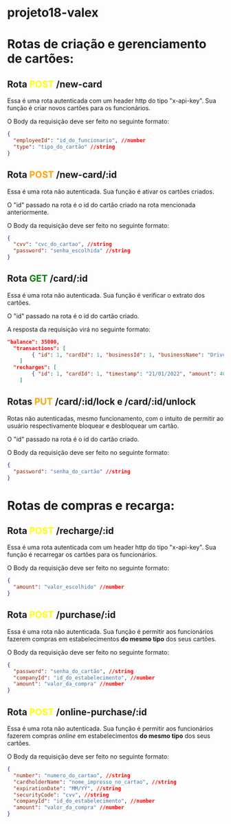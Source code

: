 # projeto18-valex

# Rotas de criação e gerenciamento de cartões:

## Rota <span style="color:yellow"> **POST** </span>/new-card

Essa é uma rota autenticada com um header http do tipo "x-api-key". Sua função é criar novos cartões para os funcionários.

O Body da requisição deve ser feito no seguinte formato:

```json
{
  "employeeId": "id_do_funcionario", //number
  "type": "tipo_do_cartão" //string
}
```

## Rota <span style="color:orange"> **POST** </span>/new-card/:id

Essa é uma rota não autenticada. Sua função é ativar os cartões criados.

O "id" passado na rota é o id do cartão criado na rota mencionada anteriormente.

O Body da requisição deve ser feito no seguinte formato:

```json
{
  "cvv": "cvc_do_cartao", //string
  "password": "senha_escolhida" //string
}
```

## Rota <span style="color:green"> **GET** </span>/card/:id

Essa é uma rota não autenticada. Sua função é verificar o extrato dos cartões.

O "id" passado na rota é o id do cartão criado.

A resposta da requisição virá no seguinte formato:

```json
"balance": 35000,
  "transactions": [
		{ "id": 1, "cardId": 1, "businessId": 1, "businessName": "DrivenEats", "timestamp": "22/01/2022", "amount": 5000 }
	]
  "recharges": [
		{ "id": 1, "cardId": 1, "timestamp": "21/01/2022", "amount": 40000 }
	]
```

## Rotas <span style="color:orange"> **PUT** </span>/card/:id/lock e /card/:id/unlock

Rotas não autenticadas, mesmo funcionamento, com o intuito de permitir ao usuário respectivamente bloquear e desbloquear um cartão.

O "id" passado na rota é o id do cartão criado.

O Body da requisição deve ser feito no seguinte formato:

```json
{
  "password": "senha_do_cartão" //string
}
```

# Rotas de compras e recarga:

## Rota <span style="color:yellow"> **POST** </span>/recharge/:id

Essa é uma rota autenticada com um header http do tipo "x-api-key". Sua função é recarregar os cartões para os funcionários.

O Body da requisição deve ser feito no seguinte formato:

```json
{
  "amount": "valor_escolhido" //number
}
```

## Rota <span style="color:yellow"> **POST** </span>/purchase/:id

Essa é uma rota não autenticada. Sua função é permitir aos funcionários fazerem compras em estabelecimentos **do mesmo tipo** dos seus cartões.

O Body da requisição deve ser feito no seguinte formato:
```json
{
  "password": "senha_do_cartão", //string
  "companyId": "id_do_estabelecimento", //number
  "amount": "valor_da_compra" //number
}
```

## Rota <span style="color:yellow"> **POST** </span>/online-purchase/:id

Essa é uma rota não autenticada. Sua função é permitir aos funcionários fazerem compras *online* em estabelecimentos **do mesmo tipo** dos seus cartões.

O Body da requisição deve ser feito no seguinte formato:
```json
{
  "number": "numero_do_cartao", //string
  "cardholderName": "nome_impresso_no_cartao", //string
  "expirationDate": "MM/YY", //string
  "securityCode": "cvv", //string
  "companyId": "id_do_estabelecimento", //number
  "amount": "valor_da_compra" //number
}
```
